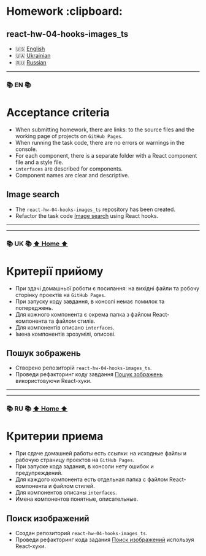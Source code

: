 <h1 id="home">Homework :clipboard:</h1>

## react-hw-04-hooks-images_ts

- 🇺🇸 [English](#en)
- 🇺🇦 [Ukrainian](#uk)
- 🇷🇺 [Russian](#ru)

---

<h3 id="en">📚 EN 📚</h3>

# Acceptance criteria

- When submitting homework, there are links: to the source files and the working page of projects on
  `GitHub Pages`.
- When running the task code, there are no errors or warnings in the console.
- For each component, there is a separate folder with a React component file and a style file.
- `interfaces` are described for components.
- Component names are clear and descriptive.

## Image search

- The `react-hw-04-hooks-images_ts` repository has been created.
- Refactor the task code [Image search](https://github.com/lordponchik/react-hw-04-hooks-images_ts)
  using React hooks.

---

---

<h3 id="uk">📚 UK 📚 <a href="#home">⬆ Home ⬆</a></h3>

# Критерії прийому

- При здачі домашньої роботи є посилання: на вихідні файли та робочу сторінку проектів на
  `GitHub Pages`.
- При запуску коду завдання, в консолі немає помилок та попереджень.
- Для кожного компонента є окрема папка з файлом React-компонента та файлом стилів.
- Для компонентів описано `interfaces`.
- Імена компонентів зрозумілі, описові.

## Пошук зображень

- Створено репозиторій `react-hw-04-hooks-images_ts`.
- Проведи рефакторинг коду завдання
  [Пошук зображень](https://github.com/lordponchik/react-hw-04-hooks-images_ts) використовуючи
  React-хуки.

---

---

<h3 id="ru">📚 RU 📚 <a href="#home">⬆ Home ⬆</a></h3>

# Критерии приема

- При сдаче домашней работы есть ссылки: на исходные файлы и рабочую страницу проектов на
  `GitHub Pages`.
- При запуске кода задания, в консоли нету ошибок и предупреждений.
- Для каждого компонента есть отдельная папка с файлом React-компонента и файлом стилей.
- Для компонентов описаны `interfaces`.
- Имена компонентов понятные, описательные.

## Поиск изображений

- Создан репозиторий `react-hw-04-hooks-images_ts`.
- Проведи рефакторинг кода задания
  [Поиск изображений](https://github.com/lordponchik/react-hw-04-hooks-images_ts) используя
  React-хуки.
